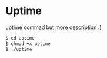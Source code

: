 # Uptime

uptime commad but more description :)

```bash
$ cd uptime
$ chmod +x uptime
$ ./uptime
```
